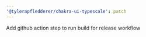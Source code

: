 ```yaml
---
'@tylerapfledderer/chakra-ui-typescale': patch
---
```


Add github action step to run build for release workflow
